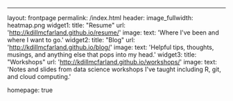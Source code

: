 ---
layout: frontpage
permalink: /index.html
header:
  image_fullwidth: heatmap.png
widget1:
  title: "Resume"
  url: 'http://kdillmcfarland.github.io/resume/'
  image: 
  text: 'Where I've been and where I want to go.'
widget2:
  title: "Blog"
  url: 'http://kdillmcfarland.github.io/blog/'
  image: 
  text: 'Helpful tips, thoughts, musings, and anything else that pops into my head.'
widget3:
  title: "Workshops"
  url: 'http://kdillmcfarland.github.io/workshops/'
  image: 
  text: 'Notes and slides from data science workshops I've taught including R, git, and cloud computing.'

homepage: true
